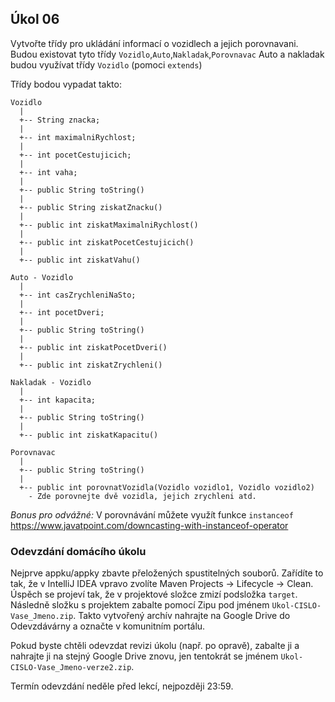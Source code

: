 Úkol 06 
-------------------

Vytvořte třídy pro ukládání informací o vozidlech a jejich porovnavani.
Budou existovat tyto třídy `Vozidlo`,`Auto`,`Nakladak`,`Porovnavac`
Auto a nakladak budou využívat třídy `Vozidlo` (pomoci `extends`)

Třídy bodou vypadat takto:

~~~~
Vozidlo
  |
  +-- String znacka;
  |
  +-- int maximalniRychlost;
  |
  +-- int pocetCestujicich;
  |
  +-- int vaha;
  |
  +-- public String toString()
  |
  +-- public String ziskatZnacku()
  |
  +-- public int ziskatMaximalniRychlost()
  |
  +-- public int ziskatPocetCestujicich()
  |
  +-- public int ziskatVahu()
~~~~

~~~~
Auto - Vozidlo
  |
  +-- int casZrychleniNaSto;
  |
  +-- int pocetDveri;
  |
  +-- public String toString()
  |
  +-- public int ziskatPocetDveri()
  |
  +-- public int ziskatZrychleni()
~~~~

~~~~
Nakladak - Vozidlo
  |
  +-- int kapacita;
  |
  +-- public String toString()
  |
  +-- public int ziskatKapacitu()
~~~~

~~~~
Porovnavac
  |
  +-- public String toString()
  |
  +-- public int porovnatVozidla(Vozidlo vozidlo1, Vozidlo vozidlo2) 
    - Zde porovnejte dvě vozidla, jejich zrychleni atd.
~~~~

*Bonus pro odvážné:*
V porovnávání můžete využít funkce `instanceof` https://www.javatpoint.com/downcasting-with-instanceof-operator

### Odevzdání domácího úkolu

Nejprve appku/appky zbavte přeložených spustitelných souborů.
Zařídíte to tak, že v IntelliJ IDEA vpravo zvolíte
Maven Projects -> Lifecycle -> Clean.
Úspěch se projeví tak, že v projektové složce zmizí
podsložka `target`.
Následně složku s projektem
zabalte pomocí Zipu pod jménem `Ukol-CISLO-Vase_Jmeno.zip`.
Takto vytvořený archív nahrajte na Google Drive do Odevzdávárny a označte v komunitním portálu.

Pokud byste chtěli odevzdat revizi úkolu (např. po opravě),
zabalte ji a nahrajte ji na stejný Google Drive znovu,
jen tentokrát se jménem `Ukol-CISLO-Vase_Jmeno-verze2.zip`.

Termín odevzdání neděle před lekcí, nejpozději 23:59.
